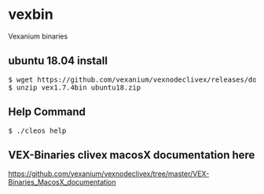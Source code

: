 # vexbin
Vexanium binaries

<H2>ubuntu 18.04 install</h2>
<pre>$ wget https://github.com/vexanium/vexnodeclivex/releases/download/v1.7.4-1.0/vex1.7.4bin_ubuntu18.zip
$ unzip vex1.7.4bin_ubuntu18.zip</pre>

<H2>Help Command</h2>
<pre>$ ./cleos help</pre>

## VEX-Binaries clivex macosX documentation here
https://github.com/vexanium/vexnodeclivex/tree/master/VEX-Binaries_MacosX_documentation

